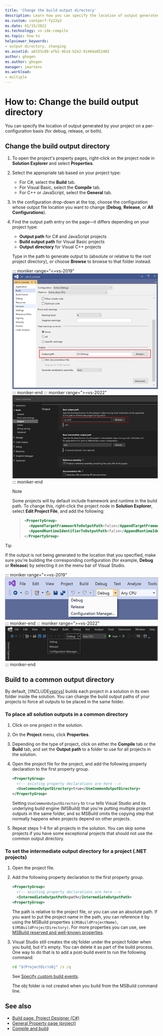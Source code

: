 ```yaml
---
title: 'Change the build output directory'
description: Learn how you can specify the location of output generated by your project on a per-configuration basis (for debug, release, or both).
ms.custom: contperf-fy22q3
ms.date: 01/15/2022
ms.technology: vs-ide-compile
ms.topic: how-to
helpviewer_keywords:
- output directory, changing
ms.assetid: a8333c89-afb2-4b1d-b2e2-9146da852402
author: ghogen
ms.author: ghogen
manager: jmartens
ms.workload:
- multiple
---
```

# How to: Change the build output directory

You can specify the location of output generated by your project on a per-configuration basis (for debug, release, or both).

## Change the build output directory

1. To open the project's property pages, right-click on the project node in **Solution Explorer** and select **Properties**.

2. Select the appropriate tab based on your project type:

   - For C#, select the **Build** tab.
   - For Visual Basic, select the **Compile** tab.
   - For C++ or JavaScript, select the **General** tab.

3. In the configuration drop-down at the top, choose the configuration whose output file location you want to change (**Debug**, **Release**, or **All Configurations**).

4. Find the output path entry on the page&mdash;it differs depending on your project type:

   - **Output path** for C# and JavaScript projects
   - **Build output path** for Visual Basic projects
   - **Output directory** for Visual C++ projects

   Type in the path to generate output to (absolute or relative to the root project directory), or choose **Browse** to browse to that folder instead.

   ::: moniker range="<=vs-2019"
   ![Output path property for a Visual Studio C# project](media/output-path.png)
   ::: moniker-end
   ::: moniker range=">=vs-2022"
   ![Output path property for a Visual Studio C# project](media/vs-2022/output-path.png)
   ::: moniker-end

   > [!NOTE]
   > Some projects will by default include framework and runtime in the build path. To change this, right-click the project node in **Solution Explorer**, select **Edit Project File**, and add the following:

   > ```xml
   > <PropertyGroup>
   >   <AppendTargetFrameworkToOutputPath>false</AppendTargetFrameworkToOutputPath>
   >   <AppendRuntimeIdentifierToOutputPath>false</AppendRuntimeIdentifierToOutputPath>
   > </PropertyGroup>
   > ```

> [!TIP]
> If the output is not being generated to the location that you specified, make sure you're building the corresponding configuration (for example, **Debug** or **Release**) by selecting it on the menu bar of Visual Studio.
>
> ::: moniker range="<=vs-2019"
> ![Build configuration picker in Visual Studio 2019.](media/build-configuration-chooser.png)
> ::: moniker-end
> ::: moniker range=">=vs-2022"
> ![Build configuration picker in Visual Studio 2022.](media/vs-2022/build-configuration-chooser.png)
> ::: moniker-end

## Build to a common output directory

By default, [!INCLUDE[vsprvs](../code-quality/includes/vsprvs_md.md)] builds each project in a solution in its own folder inside the solution. You can change the build output paths of your projects to force all outputs to be placed in the same folder.

### To place all solution outputs in a common directory

1. Click on one project in the solution.

2. On the **Project** menu, click **Properties**.

3. Depending on the type of project, click on either the **Compile** tab or the **Build** tab, and set the **Output path** to a folder to use for all projects in the solution.

4. Open the project file for the project, and add the following property declaration to the first property group.

   ```xml
   <PropertyGroup>
     <!-- existing property declarations are here -->
     <UseCommonOutputDirectory>true</UseCommonOutputDirectory>
   </PropertyGroup>
   ```

   Setting `UseCommonOutputDirectory` to `true` tells Visual Studio and its underlying build engine (MSBuild) that you're putting multiple project outputs in the same folder, and so MSBuild omits the copying step that normally happens when projects depend on other projects.

5. Repeat steps 1-4 for all projects in the solution. You can skip some projects if you have some exceptional projects that should not use the common output directory.

### To set the intermediate output directory for a project (.NET projects)

1. Open the project file.

1. Add the following property declaration to the first property group.

   ```xml
   <PropertyGroup>
     <!-- existing property declarations are here -->
     <IntermediateOutputPath>path</IntermediateOutputPath>
   <PropertyGroup>
   ```

   The path is relative to the project file, or you can use an absolute path. If you want to put the project name in the path, you can reference it by using the MSBuild properties `$(MSBuildProjectName)`, `$(MSBuildProjectDirectory)`. For more properties you can use, see [MSBuild reserved and well-known properties](../msbuild/msbuild-reserved-and-well-known-properties.md).

1. Visual Studio still creates the obj folder under the project folder when you build, but it's empty. You can delete it as part of the build process. One way to do that is to add a post-build event to run the following command:

   ```cmd
   rd "$(ProjectDir)obj" /s /q
   ```

   See [Specify custom build events](specifying-custom-build-events-in-visual-studio.md).

   The obj folder is not created when you build from the MSBuild command line.

## See also

- [Build page, Project Designer (C#)](../ide/reference/build-page-project-designer-csharp.md)
- [General Property page (project)](/cpp/build/reference/general-property-page-project)
- [Compile and build](../ide/compiling-and-building-in-visual-studio.md)
